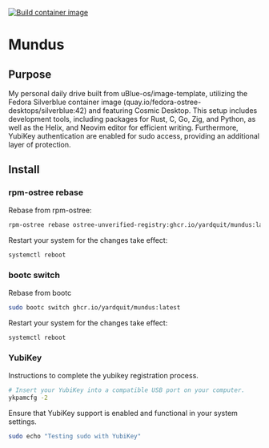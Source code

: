 [![Build container image](https://github.com/YardQuit/mundus/actions/workflows/build.yml/badge.svg)](https://github.com/YardQuit/mundus/actions/workflows/build.yml)
# Mundus

## Purpose

My personal daily drive built from uBlue-os/image-template, utilizing the Fedora Silverblue container image (quay.io/fedora-ostree-desktops/silverblue:42) and featuring Cosmic Desktop. This setup includes development tools, including packages for Rust, C, Go, Zig, and Python, as well as the Helix, and Neovim editor for efficient writing. Furthermore, YubiKey authentication are enabled for sudo access, providing an additional layer of protection.
## Install
### rpm-ostree rebase
Rebase from rpm-ostree:
```bash
rpm-ostree rebase ostree-unverified-registry:ghcr.io/yardquit/mundus:latest
```
Restart your system for the changes take effect:
```bash
systemctl reboot
```

### bootc switch
Rebase from bootc
```bash
sudo bootc switch ghcr.io/yardquit/mundus:latest
```

Restart your system for the changes take effect:
```bash
systemctl reboot
```

### YubiKey
Instructions to complete the yubikey registration process.
```bash
# Insert your YubiKey into a compatible USB port on your computer.
ykpamcfg -2
```
Ensure that YubiKey support is enabled and functional in your system settings.
```bash
sudo echo "Testing sudo with YubiKey"
```
